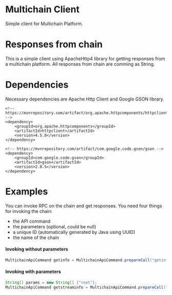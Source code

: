 # Multichain Client
Simple client for Multichain Platform. 

# Responses from chain
This is a simple client using ApacheHttp4 library for getting responses from a multichain platform. 
All responses from chain are comming as String.

# Dependencies
Necessary dependencies are Apache Http Client and Google GSON library.
```pom
<!-- https://mvnrepository.com/artifact/org.apache.httpcomponents/httpclient -->
<dependency>
	<groupId>org.apache.httpcomponents</groupId>
	<artifactId>httpclient</artifactId>
	<version>4.5.8</version>
</dependency>

<!-- https://mvnrepository.com/artifact/com.google.code.gson/gson -->
<dependency>
	<groupId>com.google.code.gson</groupId>
	<artifactId>gson</artifactId>
	<version>2.8.5</version>
</dependency>
```

# Examples
You can invoke RPC on the chain and get responses. You need four things for invoking the chain:
- the API command
- the parameters (optional, could be null)
- a unique ID (automatically generated by Java using UUID)
- the name of the chain

#### Invoking without parameters
```java
MultichainApiCommand getinfo = MultichainApiCommand.prepareCall("getinfo", null, UUID.randomUUID(), MultichainConfig.CHAIN_NAME);
```

#### Invoking with parameters
```java
String[] params = new String[] {"root"};
MultichainApiCommand getstreaminfo = MultichainApiCommand.prepareCall("getstreaminfo", params, UUID.randomUUID(), MultichainConfig.CHAIN_NAME);
```
